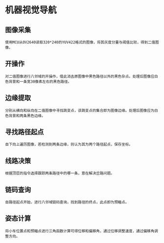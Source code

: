 # 机器视觉导航
## 图像采集
	使用MCU从OV2640读取320*240的YUV422格式的图像，将其灰度分量与阈值比较，得到二值图像。
## 开操作
	对二值图像进行八邻域的开操作，借此消去原图像中黑色路径以外的黑色杂点。处理后图像应白色背景和一条宽30像素左右的黑色路径。
## 边缘提取
	分别从横向和纵向在二值图像中寻找跳变点，该跳变点的集合即为图像边缘。处理后图像应为白色背景和两条黑色边缘。
## 寻找路径起点
	自下向上遍历图像，若检测到两条边缘，则认为其为两个路径起点，保存坐标。
## 线路决策
	根据顶层的指令选择跟踪两条路径中的哪一条，意在解决岔路问题。
## 链码查询
	自路径起点开始，进行八邻域链码查询，找到路径的终点，此点即为预瞄点。
## 姿态计算
	将小车位置点和预瞄点进行三角函数计算可得位移和偏移角，通过位移调整速度，通过偏移角调整方向。
